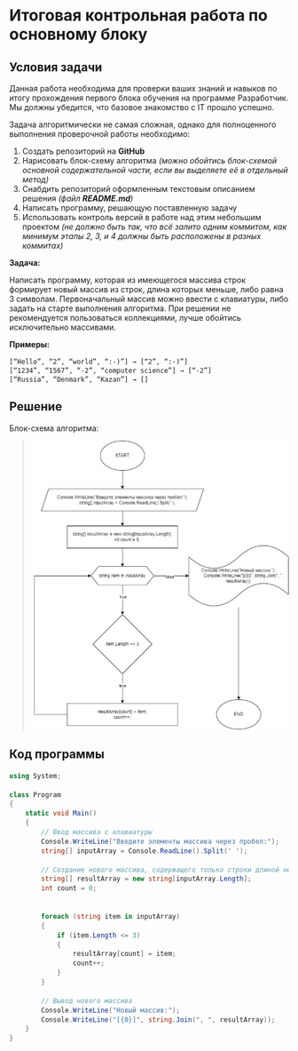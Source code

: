 # Итоговая контрольная работа по основному блоку
## **Условия задачи**

Данная работа необходима для проверки ваших знаний и навыков по итогу прохождения первого блока обучения на программе Разработчик. Мы должны убедится, что базовое знакомство с IT прошло успешно.

Задача алгоритмически не самая сложная, однако для полноценного выполнения проверочной работы необходимо:

1. Создать репозиторий на __GitHub__
2. Нарисовать блок-схему алгоритма _(можно обойтись блок-схемой основной содержательной части, если вы выделяете её в отдельный метод)_
3. Снабдить репозиторий оформленным текстовым описанием решения _(файл __README.md__)_
4. Написать программу, решающую поставленную задачу
5. Использовать контроль версий в работе над этим небольшим проектом _(не должно быть так, что всё залито одним коммитом, как минимум этапы 2, 3, и 4 должны быть расположены в разных коммитах)_

**Задача:**

Написать программу, которая из имеющегося массива строк формирует новый массив из строк, длина которых меньше, либо равна 3 символам. Первоначальный массив можно ввести с клавиатуры, либо задать на старте выполнения алгоритма. При решении не рекомендуется пользоваться коллекциями, лучше обойтись исключительно массивами.

**Примеры:**
```
[“Hello”, “2”, “world”, “:-)”] → [“2”, “:-)”]
[“1234”, “1567”, “-2”, “computer science”] → [“-2”]
[“Russia”, “Denmark”, “Kazan”] → []
```
## **Решение**

Блок-схема алгоритма:
> ![Block-diagram](block_diagram.drawio.png)

## **Код программы**
```cs
using System;

class Program
{
    static void Main()
    {
        // Ввод массива с клавиатуры
        Console.WriteLine("Введите элементы массива через пробел:");
        string[] inputArray = Console.ReadLine().Split(' ');

        // Создание нового массива, содержащего только строки длиной не более 3 символов
        string[] resultArray = new string[inputArray.Length];
        int count = 0;
        

        foreach (string item in inputArray)
        {
            if (item.Length <= 3)
            {
                resultArray[count] = item;
                count++;
            }
        }

        // Вывод нового массива
        Console.WriteLine("Новый массив:");
        Console.WriteLine("[{0}]", string.Join(", ", resultArray));
    }
}
```